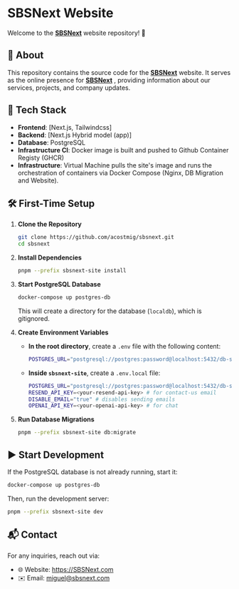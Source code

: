 # SBSNext Website

Welcome to the [**SBSNext**](https://sbsnext.com) website repository! 🚀

## 📌 About

This repository contains the source code for the [**SBSNext**](https://sbsnext.com)  website. It serves as the online presence for [**SBSNext**](https://sbsnext.com) , providing information about our services, projects, and company updates.

## 🔧 Tech Stack

- **Frontend**: [Next.js, Tailwindcss]
- **Backend**: [Next.js Hybrid model (app)]
- **Database**: PostgreSQL
- **Infrastructure CI**: Docker image is built and pushed to Github Container Registy (GHCR)
- **Infrastructure**: Virtual Machine pulls the site's image and runs the orchestration of containers via Docker Compose (Nginx, DB Migration and Website).

## 🛠 First-Time Setup

1. **Clone the Repository**
   ```sh
   git clone https://github.com/acostmig/sbsnext.git
   cd sbsnext
   ```

2. **Install Dependencies**
   ```sh
   pnpm --prefix sbsnext-site install
   ```

3. **Start PostgreSQL Database**
   ```sh
   docker-compose up postgres-db
   ```
   This will create a directory for the database (`localdb`), which is gitignored.

4. **Create Environment Variables**
   - **In the root directory**, create a `.env` file with the following content:
     ```sh
     POSTGRES_URL="postgresql://postgres:password@localhost:5432/db-sbsnext"
     ```

   - **Inside `sbsnext-site`**, create a `.env.local` file:
     ```sh
     POSTGRES_URL="postgresql://postgres:password@localhost:5432/db-sbsnext"
     RESEND_API_KEY=<your-resend-api-key> # for contact-us email
     DISABLE_EMAIL="true" # disables sending emails
     OPENAI_API_KEY=<your-openai-api-key> # for chat
     ```

5. **Run Database Migrations**
   ```sh
   pnpm --prefix sbsnext-site db:migrate
   ```

## ▶️ Start Development

If the PostgreSQL database is not already running, start it:

```sh
docker-compose up postgres-db
```

Then, run the development server:

```sh
pnpm --prefix sbsnext-site dev
```



## 📬 Contact

For any inquiries, reach out via:

- 🌐 Website: https://SBSNext.com
- ✉️ Email: miguel@sbsnext.com
